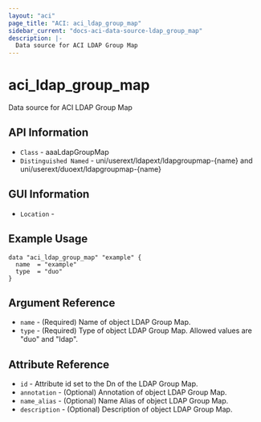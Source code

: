 ```yaml
---
layout: "aci"
page_title: "ACI: aci_ldap_group_map"
sidebar_current: "docs-aci-data-source-ldap_group_map"
description: |-
  Data source for ACI LDAP Group Map
---
```


# aci_ldap_group_map #

Data source for ACI LDAP Group Map


## API Information ##

* `Class` - aaaLdapGroupMap
* `Distinguished Named` - uni/userext/ldapext/ldapgroupmap-{name} and uni/userext/duoext/ldapgroupmap-{name}

## GUI Information ##

* `Location` - 


## Example Usage ##

```hcl
data "aci_ldap_group_map" "example" {
  name  = "example"
  type  = "duo"
}
```

## Argument Reference ##

* `name` - (Required) Name of object LDAP Group Map.
* `type` - (Required) Type of object LDAP Group Map. Allowed values are "duo" and "ldap".

## Attribute Reference ##
* `id` - Attribute id set to the Dn of the LDAP Group Map.
* `annotation` - (Optional) Annotation of object LDAP Group Map.
* `name_alias` - (Optional) Name Alias of object LDAP Group Map.
* `description` - (Optional) Description of object LDAP Group Map.
